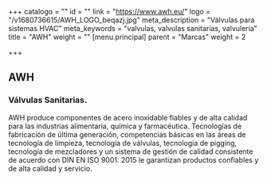 +++
catalogo = ""
id = ""
link = "https://www.awh.eu/"
logo = "/v1680736615/AWH_LOGO_beqazj.jpg"
meta_description = "Válvulas para sistemas HVAC"
meta_keywords = "valvulas, valvulas sanitarias, valvuleria"
title = "AWH"
weight = ""
[menu.principal]
parent = "Marcas"
weight = 2

+++
## AWH

### Válvulas Sanitarias.

AWH produce componentes de acero inoxidable fiables y de alta calidad para las industrias alimentaria, química y farmacéutica. Tecnologías de fabricación de última generación, competencias básicas en las áreas de tecnología de limpieza, tecnología de válvulas, tecnología de pigging, tecnología de mezcladores y un sistema de gestión de calidad consistente de acuerdo con DIN EN ISO 9001: 2015 le garantizan productos confiables y de alta calidad y servicio.